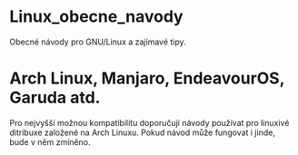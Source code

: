 # Linux_obecne_navody
Obecné návody pro GNU/Linux a zajímavé tipy.

# Arch Linux, Manjaro, EndeavourOS, Garuda atd.
Pro nejvyšší možnou kompatibilitu doporučuji návody používat pro linuxivé ditribuxe založené na Arch Linuxu.
Pokud návod může fungovat i jinde, bude v něm zmíněno.
